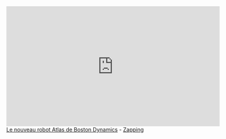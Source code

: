 <iframe width="560" height="315" src="https://www.koreus.com/embed/boston-dynamics-new-atlas"  frameborder="0" allowfullscreen></iframe><br /><a href="https://www.koreus.com/video/boston-dynamics-new-atlas.html">Le nouveau robot Atlas de Boston Dynamics</a> - <a href="https://www.koreus.com/videos/koreusity/nouveau/">Zapping</a>